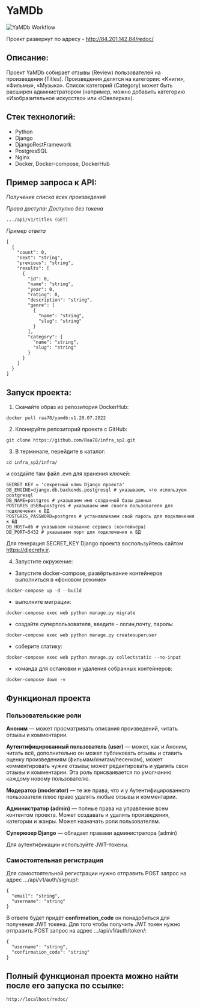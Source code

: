 # YaMDb

![YaMDb Workflow](https://github.com/Raa78/yamdb_final/actions/workflows/yamdb_workflow.yml/badge.svg)

Проект развернут по адресу - http://84.201.142.84/redoc/

## Описание:

Проект YaMDb собирает отзывы (Review) пользователей на произведения (Titles). Произведения делятся на категории: «Книги», «Фильмы», «Музыка». Список категорий (Category) может быть расширен администратором (например, можно добавить категорию «Изобразительное искусство» или «Ювелирка»).

## Стек технологий:
* Python 
* Django 
* DjangoRestFramework 
* PostgresSQL 
* Nginx
* Docker, Docker-compose, DockerHub

## Пример запроса к API:
*Получение списка всех произведений*

*Права доступа: Доступно без токена*
```
.../api/v1/titles (GET)
```

*Пример ответа*
```
[
  {
    "count": 0,
    "next": "string",
    "previous": "string",
    "results": [
      {
        "id": 0,
        "name": "string",
        "year": 0,
        "rating": 0,
        "description": "string",
        "genre": [
          {
            "name": "string",
            "slug": "string"
          }
        ],
        "category": {
          "name": "string",
          "slug": "string"
        }
      }
    ]
  }
]
```

## Запуск проекта:
1. Скачайте образ из репозитория DockerHub:
```
docker pull raa78/yamdb:v1.20.07.2022
```

2. Клонируйте репозиторий проекта с GitHub:
```
git clone https://github.com/Raa78/infra_sp2.git
```

3. В терминале, перейдите в каталог: 
```
cd infra_sp2/infra/
```

и создайте там файл .evn для хранения ключей:
```
SECRET_KEY = 'секретный ключ Django проекта'
DB_ENGINE=django.db.backends.postgresql # указываем, что используем postgresql
DB_NAME=postgres # указываем имя созданной базы данных
POSTGRES_USER=postgres # указываем имя своего пользователя для подключения к БД
POSTGRES_PASSWORD=postgres # устанавливаем свой пароль для подключения к БД
DB_HOST=db # указываем название сервиса (контейнера)
DB_PORT=5432 # указываем порт для подключения к БД 
```
Для генерация SECRET_KEY Django проекта воспользуйтесь сайтом https://djecrety.ir. 

4. Запустите окружение:

* Запустите docker-compose, развёртывание контейнеров выполниться в «фоновом режиме»
```
docker-compose up -d --build
```

* выполните миграции:
```
docker-compose exec web python manage.py migrate
```

* cоздайте суперпользователя, введите - логин,почту, пароль:
```
docker-compose exec web python manage.py createsuperuser
```

*  соберите статику:
```
docker-compose exec web python manage.py collectstatic --no-input
```

*  команда для остановки и удаления собранных контейнеров:
```
docker-compose down -v 
```


## Функционал проекта

### Пользовательские роли
**Аноним** — может просматривать описания произведений, читать отзывы и комментарии.

**Аутентифицированный пользователь (user)** — может, как и Аноним, читать всё, дополнительно он может публиковать отзывы и ставить оценку произведениям (фильмам/книгам/песенкам), может комментировать чужие отзывы; может редактировать и удалять свои отзывы и комментарии. Эта роль присваивается по умолчанию каждому новому пользователю.

**Модератор (moderator)** — те же права, что и у Аутентифицированного пользователя плюс право удалять любые отзывы и комментарии.

**Администратор (admin)** — полные права на управление всем контентом проекта. Может создавать и удалять произведения, категории и жанры. Может назначать роли пользователям.

**Суперюзер Django** — обладает правами администратора (admin)

Для аутентификации используйте JWT-токены.


### Самостоятельная регистрация

Для самостоятельной регистрации нужно отправить POST запрос на адрес .../api/v1/auth/signup/:

```
{
  "email": "string",
  "username": "string"
}
```

В ответе будет придёт **confirmation_code** он понадобиться для получения JWT токена.
Для того чтобы получить JWT токен нужно отправить POST запрос на адрес .../api/v1/auth/token/:
```
{
  "username": "string",
  "confirmation_code": "string"
}
```

## Полный функционал проекта можно найти после его запуска по ссылке:
```
http://localhost/redoc/
```
